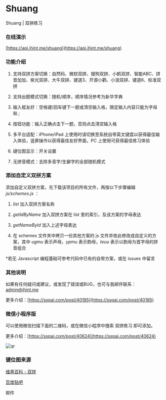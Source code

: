 # Shuang
Shuang | 双拼练习

### 在线演示

[https://api.ihint.me/shuang](https://api.ihint.me/shuang)

### 功能介绍

1. 支持双拼方案切换：自然码、微软双拼、搜狗双拼、小鹤双拼、智能ABC、拼音加加、紫光双拼、大牛双拼、键道3、开源小鹳、小浪双拼、键道6、标准双拼

2. 支持出题模式切换：随机/顺序，顺序情况参考为新华字典

3. 输入框友好：空格键/回车键下一题或清空输入格，限定输入内容只能为字母和 *;*

4. 按钮功能：输入正确点击下一题，否则点击清空输入格

5. 多平台适配：iPhone/iPad 上使用时请切换至系统自带英文键盘以获得最佳输入体验，竖屏操作以获得最佳友好界面，PC 上使用可获得最佳练习体验

6. 键位图显示：开关设置

7. 无拼音模式：去除多音字/生僻字的全部随机模式

### 添加自定义双拼方案

添加自定义双拼方案，先下载该项目的所有文件，再按以下步骤编辑 *js/schemes.js* ：

1. *list* 加入双拼方案名称

2. *getIdByName* 加入双拼方案在 list 里的索引，及该方案的字母表达

3. *getNameById* 加入上述字母表达

4. 在 schemes 文件夹中拷贝一份其他方案的 js 文件并依此修改成自定义的方案，其中 *ugmu* 表示声母，*ypmu* 表示韵母，*teuu* 表示以韵母为首字母的拼音组合

*若无 Javascript 编程基础可参考代码中已有的自带方案，或在 issues 中留言

### 其他说明

如果有任何疑问或建议，或发现了错误或BUG，也可与我邮件联系：admin@ihint.me

更多介绍：[https://sspai.com/post/40185](https://sspai.com/post/40185)

### 微信小程序版

可以使用微信扫描下面的二维码，或在微信小程序中搜索 双拼练习 即可添加。

更多介绍：[https://sspai.com/post/40624](https://sspai.com/post/40624)

![qr](https://i.loli.net/2017/08/28/59a3da4f5f49e.jpg)

### 键位图来源

[维基百科 - 双拼](https://zh.wikipedia.org/wiki/%E5%8F%8C%E6%8B%BC)

[百度贴吧](https://tieba.baidu.com/)

邮件
